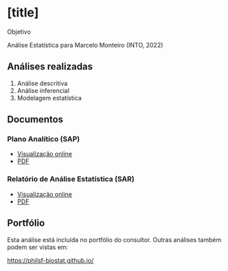 # [title]

Objetivo

Análise Estatística para Marcelo Monteiro (INTO, 2022)

## Análises realizadas

1. Análise descritiva
1. Análise inferencial
1. Modelagem estatística

## Documentos

### Plano Analítico (SAP)

<!-- - [Visualização online][sapviz-v02] -->
<!-- - [PDF][sappdf-v02] -->

- [Visualização online][sapviz-v01]
- [PDF][sappdf-v01]

### Relatório de Análise Estatística (SAR)

<!-- - [Visualização online][reportviz-v02] -->
<!-- - [PDF][pdf-v02] -->

- [Visualização online][reportviz-v01]
- [PDF][pdf-v01]

<!-- ## Análises associadas -->

<!-- Esta análise é parte de um projeto maior e é suportada por outras análises, disponíveis abaixo. -->

<!-- **[assoc_title]** -->

<!-- <[assoc_link]> -->

## Portfólio

Esta análise está incluída no portfólio do consultor.
Outras análises também podem ser vistas em:

<https://philsf-biostat.github.io/>

<!-- --- -->

[sapviz-v01]: report/SAP-2022-014-MM-v01.md
[sapviz-v02]: report/SAP-2022-014-MM-v02.md
[sappdf-v01]: https://docs.google.com/viewer?url=https://github.com/philsf-biostat/SAR-2022-014-MM/raw/main/report/SAP-2022-014-MM-v01.pdf
[sappdf-v02]: https://docs.google.com/viewer?url=https://github.com/philsf-biostat/SAR-2022-014-MM/raw/main/report/SAP-2022-014-MM-v02.pdf

[reportviz-v01]: report/SAR-2022-014-MM-v01.md
[reportviz-v02]: report/SAR-2022-014-MM-v02.md
[pdf-v01]: https://docs.google.com/viewer?url=https://github.com/philsf-biostat/SAR-2022-014-MM/raw/main/report/SAR-2022-014-MM-v01.pdf
[pdf-v02]: https://docs.google.com/viewer?url=https://github.com/philsf-biostat/SAR-2022-014-MM/raw/main/report/SAR-2022-014-MM-v02.pdf
[docx-v01]: https://docs.google.com/viewer?url=https://github.com/philsf-biostat/SAR-2022-014-MM/raw/main/report/SAR-2022-014-MM-v01.docx
[docx-v02]: https://docs.google.com/viewer?url=https://github.com/philsf-biostat/SAR-2022-014-MM/raw/main/report/SAR-2022-014-MM-v02.docx
